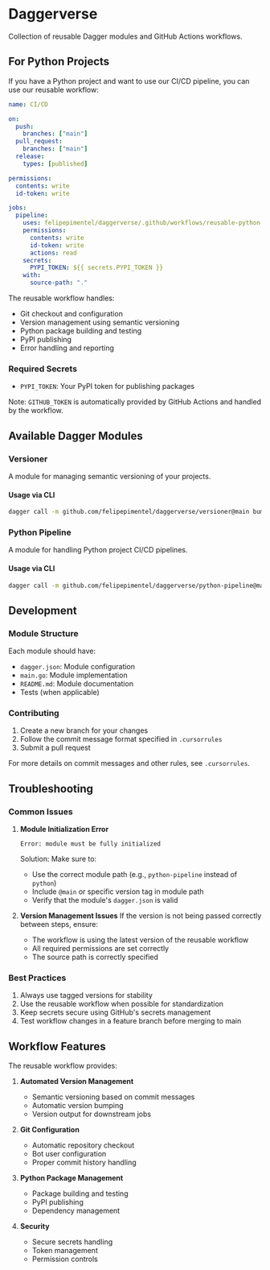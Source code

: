 # Daggerverse

Collection of reusable Dagger modules and GitHub Actions workflows.

## For Python Projects

If you have a Python project and want to use our CI/CD pipeline, you can use our reusable workflow:

```yaml
name: CI/CD

on:
  push:
    branches: ["main"]
  pull_request:
    branches: ["main"]
  release:
    types: [published]

permissions:
  contents: write
  id-token: write

jobs:
  pipeline:
    uses: felipepimentel/daggerverse/.github/workflows/reusable-python-ci.yml@main
    permissions:
      contents: write
      id-token: write
      actions: read
    secrets:
      PYPI_TOKEN: ${{ secrets.PYPI_TOKEN }}
    with:
      source-path: "."
```

The reusable workflow handles:

- Git checkout and configuration
- Version management using semantic versioning
- Python package building and testing
- PyPI publishing
- Error handling and reporting

### Required Secrets

- `PYPI_TOKEN`: Your PyPI token for publishing packages

Note: `GITHUB_TOKEN` is automatically provided by GitHub Actions and handled by the workflow.

## Available Dagger Modules

### Versioner

A module for managing semantic versioning of your projects.

#### Usage via CLI

```bash
dagger call -m github.com/felipepimentel/daggerverse/versioner@main bump-version --source . --output-version
```

### Python Pipeline

A module for handling Python project CI/CD pipelines.

#### Usage via CLI

```bash
dagger call -m github.com/felipepimentel/daggerverse/python-pipeline@main cicd --source . --token $PYPI_TOKEN --version $VERSION
```

## Development

### Module Structure

Each module should have:

- `dagger.json`: Module configuration
- `main.go`: Module implementation
- `README.md`: Module documentation
- Tests (when applicable)

### Contributing

1. Create a new branch for your changes
2. Follow the commit message format specified in `.cursorrules`
3. Submit a pull request

For more details on commit messages and other rules, see `.cursorrules`.

## Troubleshooting

### Common Issues

1. **Module Initialization Error**

   ```
   Error: module must be fully initialized
   ```

   Solution: Make sure to:

   - Use the correct module path (e.g., `python-pipeline` instead of `python`)
   - Include `@main` or specific version tag in module path
   - Verify that the module's `dagger.json` is valid

2. **Version Management Issues**
   If the version is not being passed correctly between steps, ensure:
   - The workflow is using the latest version of the reusable workflow
   - All required permissions are set correctly
   - The source path is correctly specified

### Best Practices

1. Always use tagged versions for stability
2. Use the reusable workflow when possible for standardization
3. Keep secrets secure using GitHub's secrets management
4. Test workflow changes in a feature branch before merging to main

## Workflow Features

The reusable workflow provides:

1. **Automated Version Management**

   - Semantic versioning based on commit messages
   - Automatic version bumping
   - Version output for downstream jobs

2. **Git Configuration**

   - Automatic repository checkout
   - Bot user configuration
   - Proper commit history handling

3. **Python Package Management**

   - Package building and testing
   - PyPI publishing
   - Dependency management

4. **Security**
   - Secure secrets handling
   - Token management
   - Permission controls
